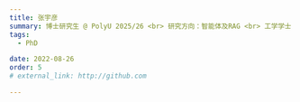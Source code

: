 ```yaml
---
title: 张宇彦
summary: 博士研究生 @ PolyU 2025/26 <br> 研究方向：智能体及RAG <br> 工学学士 (江南大学) <br> 工学硕士 (浙江大学)
tags:
  - PhD

date: 2022-08-26
order: 5
# external_link: http://github.com

---
```

